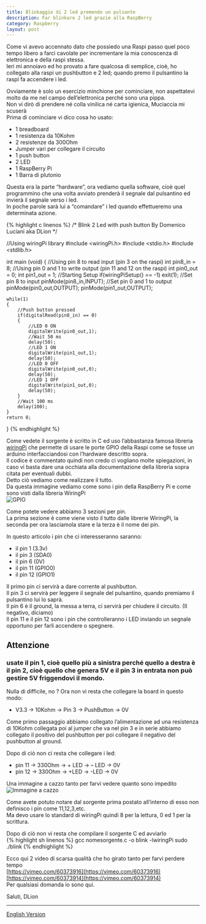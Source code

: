 ```yaml
---
title: Blinkaggio di 2 led premendo un pulsante
description: Far blinkare 2 led grazie alla RaspBerry
category: Raspberry
layout: post
---
```

Come vi avevo accennato dato che possiedo una Raspi passo quel poco tempo libero a farci cavolate per incrementare la mia conoscenza di elettronica e della raspi stessa.  
Ieri mi annoiavo ed ho provato a fare qualcosa di semplice, cioè, ho collegato alla raspi un pushbutton e 2 led; quando premo il pulsantino la raspi fa accendere i led.

Ovviamente è solo un esercizio minchione per cominciare, non aspettatevi molto da me nel campo dell’elettronica perché sono una pippa.  
Non vi dirò di prendere né colla vinilica né carta igienica, Muciaccia mi scuserà  
Prima di cominciare vi dico cosa ho usato:
* 1 breadboard
* 1 resistenza da 10Kohm
* 2 resistenze da 300Ohm
* Jumper vari per collegare il circuito
* 1 push button
* 2 LED
* 1 RaspBerry Pi
* 1 Barra di plutonio

Questa era la parte “hardware”, ora vediamo quella software, cioè quel programmino che una volta avviato prenderà il segnale dal pulsantino ed invierà il segnale verso i led.   
In poche parole sarà lui a “comandare” i led quando effettueremo una determinata azione.

{% highlight c linenos %}
/*
  Blink 2 Led with push button
  By Domenico Luciani aka DLion
*/
 
//Using wiringPi library
#include <wiringPi.h>
#include <stdio.h>
#include <stdlib.h>
 
int main (void)
{
    //Using pin 8 to read input (pin 3 on the raspi)
    int pin8_in = 8;
    //Using pin 0 and 1 to write output (pin 11 and 12 on the raspi)
    int pin0_out = 0;
    int pin1_out = 1;
     //Starting Setup
     if(wiringPiSetup() == -1)
        exit(1);
    //Set pin 8 to input
    pinMode(pin8_in,INPUT);
    //Set pin 0 and 1 to output
    pinMode(pin0_out,OUTPUT);
    pinMode(pin1_out,OUTPUT);
 
    while(1)
    {
        //Push button pressed
        if(digitalRead(pin8_in) == 0)
        {
            //LED 0 ON
            digitalWrite(pin0_out,1);
            //Wait 50 ms
            delay(50);
            //LED 1 ON
            digitalWrite(pin1_out,1);
            delay(50);
            //LED 0 OFF
            digitalWrite(pin0_out,0);
            delay(50);
            //LED 1 OFF
            digitalWrite(pin1_out,0);
            delay(50);
        }
        //Wait 100 ms
        delay(100);
    }
    return 0;
}
{% endhighlight %}

Come vedete il sorgente è scritto in C ed uso l’abbastanza famosa libreria [wiringPi](https://projects.drogon.net/raspberry-pi/wiringpi/) che permette di usare le porte GPIO della Raspi come se fosse un arduino interfacciandosi con l’hardware descritto sopra.   
Il codice è commentato quindi non credo ci vogliano molte spiegazioni, in caso vi basta dare una occhiata alla documentazione della libreria sopra citata per eventuali dubbi.   
Detto ciò vediamo come realizzare il tutto.     
Da questa immagine vediamo come sono i pin della RaspBerry Pi e come sono visti dalla libreria WiringPi   
![GPIO]({{site.image_url}}/blinkaggio-di-2-led-premendo-un-pulsante.jpg)

Come potete vedere abbiamo 3 sezioni per pin.     
La prima sezione è come viene visto il tutto dalle librerie WiringPi, la seconda per ora lasciamola stare e la terza è il nome dei pin.

In questo articolo i pin che ci interesseranno saranno:

* il pin 1 (3.3v)
* il pin 3 (SDA0)
* il pin 6 (0V)
* il pin 11 (GPIO0)
* il pin 12 (GPIO1)

Il primo pin ci servirà a dare corrente al pushbutton.   
Il pin 3 ci servirà per leggere il segnale del pulsantino, quando premiamo il pulsantino lui lo saprà.   
Il pin 6 è il ground, la messa a terra, ci servirà per chiudere il circuito. (Il negativo, diciamo)   
Il pin 11 e il pin 12 sono i pin che controlleranno i LED inviando un segnale opportuno per farli accendere o spegnere.   

## **Attenzione**   

### **usate il pin 1, cioè quello più a sinistra perché quello a destra è il pin 2, cioè quello che genera 5V e il pin 3 in entrata non può gestire 5V friggendovi il mondo.**

Nulla di difficile, no ? Ora non vi resta che collegare la board in questo modo:

* V3.3 -> 10Kohm -> Pin 3 -> PushButton -> 0V

Come primo passaggio abbiamo collegato l’alimentazione ad una resistenza di 10Kohm collegata poi al jumper che va nel pin 3 e in serie abbiamo collegato il positivo del pushbutton per poi collegare il negativo del pushbutton al ground.

Dopo di ciò non ci resta che collegare i led:

* pin 11 -> 330Ohm -> + LED -> – LED -> 0V
* pin 12 -> 330Ohm -> +LED -> -LED -> 0V

Una immagine a cazzo tanto per farvi vedere quanto sono impedito   
![Immagine a cazzo]({{site.image_url}}/blinkaggio-di-2-led-premendo-un-pulsante-1.jpg)

Come avete potuto notare dal sorgente prima postato all’interno di esso non definisco i pin come 11,12,3,etc.   
Ma devo usare lo standard di wiringPi quindi 8 per la lettura, 0 ed 1 per la scrittura.

Dopo di ciò non vi resta che compilare il sorgente C ed avviarlo   
{% highlight sh linenos %}
gcc nomesorgente.c -o blink -lwiringPi
sudo ./blink
{% endhighlight %}

Ecco qui 2 video di scarsa qualità che ho girato tanto per farvi perdere tempo   
[https://vimeo.com/60373916](https://vimeo.com/60373916)   
[https://vimeo.com/60373914](https://vimeo.com/60373914)   
Per qualsiasi domanda io sono qui.

Saluti, DLion

---

[English Version](//domenicoluciani.com/raspberrypi/past/electronics/programming/2013/02/25/2-leds-blink.html)

